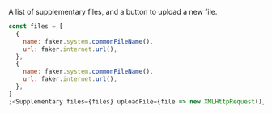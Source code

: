 A list of supplementary files, and a button to upload a new file.

```js
const files = [
  {
    name: faker.system.commonFileName(),
    url: faker.internet.url(),
  },
  {
    name: faker.system.commonFileName(),
    url: faker.internet.url(),
  },
]
;<Supplementary files={files} uploadFile={file => new XMLHttpRequest()} />
```
